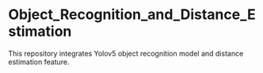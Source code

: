 # Object_Recognition_and_Distance_Estimation
This repository integrates Yolov5 object recognition model and distance estimation feature.
